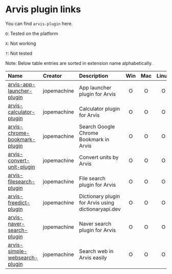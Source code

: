 # Arvis plugin links

You can find `arvis-plugin` here.

`O`: Tested on the platform

`X`: Not working

`?`: Not tested

Note: Below table entries are sorted in extension name alphabetically.

| Name                                                                                          | Creator     | Description                                         | Win | Mac | Linux |
| :-------------------------------------------------------------------------------------------- | :---------- | :-------------------------------------------------- | :-: | :-: | :---: |
| [arvis-app-launcher-plugin](https://github.com/arvis-plugins/arvis-app-launcher-plugin)         | jopemachine | App launcher plugin for Arvis                       |  O  |  O  |   O   |
| [arvis-calculator-plugin](https://github.com/arvis-plugins/arvis-calculator-plugin#readme)      | jopemachine | Calculator plugin for Arvis                         |  O  |  O  |   O   |
| [arvis-chrome-bookmark-plugin](https://github.com/arvis-plugins/arvis-chrome-bookmark-plugin)   | jopemachine | Search Google Chrome Bookmark in Arvis              |  O  |  O  |   O   |
| [arvis-convert-unit-plugin](https://github.com/arvis-plugins/arvis-convert-unit-plugin)         | jopemachine | Convert units by Arvis                              |  O  |  O  |   O   |
| [arvis-filesearch-plugin](https://github.com/arvis-plugins/arvis-filesearch-plugin)             | jopemachine | File search plugin for Arvis                        |  O  |  O  |   O   |
| [arvis-freedict-plugin](https://github.com/arvis-plugins/arvis-freedict-plugin)                 | jopemachine | Dictionary plugin for Arvis using dictionaryapi.dev |  O  |  O  |   O   |
| [arvis-naver-search-plugin](https://github.com/arvis-plugins/arvis-naver-search-plugin)         | jopemachine | Naver search plugin for Arvis                       |  O  |  O  |   O   |
| [arvis-simple-websearch-plugin](https://github.com/arvis-plugins/arvis-simple-websearch-plugin) | jopemachine | Search web in Arvis easily                          |  O  |  O  |   O   |
